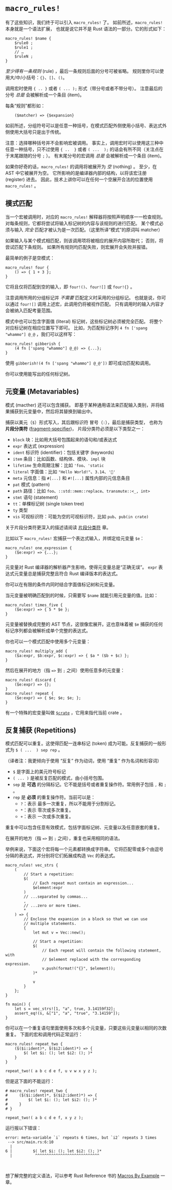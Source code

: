 # `macro_rules!`

有了这些知识，我们终于可以引入 `macro_rules!` 了。
如前所述，`macro_rules!` 本身就是一个语法扩展，
也就是说它并不是 Rust 语法的一部分。它的形式如下：

```rust,ignore
macro_rules! $name {
    $rule0 ;
    $rule1 ;
    // …
    $ruleN ;
}
```

*至少得有一条规则* (rule) ，最后一条规则后面的分号可被省略。
规则里你可以使用大/中/小括号：`{}`、`[]`、`()`。

调用宏时使用 `{ .. }` 或者 `( ... );` 形式（带分号或者不带分号）。
注意最后的分号 *总是* 会被解析成一个条目 (item)。

每条“规则”都形如：

```ignore
    ($matcher) => {$expansion}
```

如前所述，分组符号可以是任意一种括号，在模式匹配外侧使用小括号、表达式外侧使用大括号只是出于传统。

注意：选择哪种括号并不会影响宏被调用。
事实上，调用宏时可以使用这三种中任意一种括号，只不过使用 `{ ..  }` 或者 `( ...  );` 
的话会有所不同（关注点在于末尾跟随的分号 `;` ）。
有末尾分号的宏调用 *总是* 会被解析成一个条目 (item)。

如果你好奇的话，`macro_rules!` 的调用将被展开为  *空* (nothing) 。
至少，在 AST 中它被展开为空。
它所影响的是编译器内部的结构，以将该宏注册 (register) 进去。
因此，技术上讲你可以在任何一个空展开合法的位置使用 `macro_rules!` 。

## 模式匹配

当一个宏被调用时，对应的 `macro_rules!` 解释器将按照声明顺序一一检查规则。
对每条规则，它都将尝试将输入标记树的内容与该规则的进行匹配。
某个模式必须与输入 *完全* 匹配才被认为是一次匹配。（这里所译“模式”的原词叫 matcher）

如果输入与某个模式相匹配，则该调用项将被相应的展开内容所取代；
否则，将尝试匹配下条规则。
如果所有规则均匹配失败，则宏展开会失败并报错。

最简单的例子是空模式：

```rust,ignore
macro_rules! four {
    () => { 1 + 3 };
}
```

它将且仅将匹配到空的输入，即 `four!()`、`four![]` 或 `four!{}` 。

注意调用所用的分组标记并 *不需要* 匹配定义时采用的分组标记。
也就是说，你可以通过 `four![]` 调用上述宏，此调用仍将被视作匹配。
只有调用时的输入内容才会被纳入匹配考量范围。

模式中也可以包含字面值 (literal) 标记树，这些标记树必须被完全匹配。
将整个对应标记树在相应位置写下即可。
比如，为匹配标记序列 `4 fn ['spang "whammo"] @_@` ，我们可以这样写：

```rust,ignore
macro_rules! gibberish {
    (4 fn ['spang "whammo"] @_@) => {...};
}
```

使用 `gibberish!(4 fn ['spang "whammo"] @_@'])` 即可成功匹配和调用。

你可以使用能写出的任何标记树。

## 元变量 (Metavariables)

模式 (macther) 还可以包含捕获。
即基于某种通用语法来匹配输入类别，并将结果捕获到元变量中，然后将其替换到输出中。

捕获以美元（`$`）形式写入，其后跟标识符 冒号（`:`），最后是捕获类型，
也称为 **片段分类符** ([fragment-specifier](https://doc.rust-lang.org/nightly/reference/macros-by-example.html#metavariables))，
片段分类符必须是以下类型之一：

* `block` 块：比如用大括号包围起来的语句和/或表达式
* `expr` 表达式 (expression)
* `ident` 标识符 (identifier)：包括关键字 (keywords)
* `item` 条目：比如函数、结构体、模块、`impl` 块
* `lifetime` 生命周期注解：比如 `'foo`、`'static`
* `literal` 字面值：比如 `"Hello World!"`、`3.14`、`'🦀'`
* `meta` 元信息：指 `#[...]` 和 `#![...]` 属性内部的元信息条目
* `pat` 模式 (pattern)
* `path` 路径：比如 `foo`、`::std::mem::replace`、`transmute::<_, int>`
* `stmt` 语句 (statement)
* `tt`：单棵标记树 (single token tree)
* `ty` 类型
* `vis` 可视标识符：可能为空的可视标识符，比如 `pub`、`pub(in crate)`

关于片段分类符更深入的描述请阅读 [片段分类符](./minutiae/fragment-specifiers.md) 章。

比如以下 `macro_rules!` 宏捕获一个表达式输入，并绑定给元变量 `$e`：

```rust,ignore
macro_rules! one_expression {
    ($e:expr) => {...};
}
```

元变量对 Rust 编译器的解析器产生影响，使得元变量总是“正确无误”。
`expr` 表达式元变量总是捕获完整且符合 Rust 编译版本的表达式。

你可以在有限的条件内同时结合字面值标记树和元变量。

当元变量被明确匹配到的时候，只需要写 `$name` 就能引用元变量的值。比如：

```rust,ignore
macro_rules! times_five {
    ($e:expr) => { 5 * $e };
}
```

元变量被替换成完整的 AST 节点，这很像宏展开。这也意味着被 `$e` 捕获的任何标记序列都会被解析成单个完整的表达式。

你也可以一个模式匹配中使用多个元变量：

```rust,ignore
macro_rules! multiply_add {
    ($a:expr, $b:expr, $c:expr) => { $a * ($b + $c) };
}
```

然后在展开的地方（指 `=>` 到 `;` 之间）使用任意多的元变量：

```rust,ignore
macro_rules! discard {
    ($e:expr) => {};
}
macro_rules! repeat {
    ($e:expr) => { $e; $e; $e; };
}
```

有一个特殊的宏变量叫做 [`$crate`] ，它用来指代当前 crate 。

[`$crate`]:./minutiae/hygiene.html#crate

## 反复捕获 (Repetitions)

模式匹配可以重复。这使得匹配一连串标记 (token) 成为可能。反复捕获的一般形式为 `$ ( ...  ) sep rep` 。

（译者注：我更倾向于使用 “反复” 作为动词，使用 “重复“ 作为名词和形容词）

* `$` 是字面上的美元符号标记
* `( ... )` 是被反复匹配的模式，由小括号包围。
* `sep` 是 **可选** 的分隔标记。它不能是括号或者重复操作符。常用例子包括 `,` 和 `;` 。
* `rep` 是 **必须** 的重复操作符。当前可以是：
    * `?`：表示 最多一次重复，所以不能用于分割标记。
    * `*`：表示 零次或多次重复。
    * `+`：表示 一次或多次重复。

重复中可以包含任意有效模式，包括字面标记树、元变量以及任意嵌套的重复。

在展开的地方（指 `=>` 到 `;` 之间），重复也采用相同的语法。

举例来说，下面这个宏将每一个元素都转换成字符串。
它将匹配零或多个由逗号分隔的表达式，并分别将它们拓展成构造 `Vec` 的表达式。

```rust,editable
macro_rules! vec_strs {
    (
        // Start a repetition:
        $(
            // Each repeat must contain an expression...
            $element:expr
        )
        // ...separated by commas...
        ,
        // ...zero or more times.
        *
    ) => {
        // Enclose the expansion in a block so that we can use
        // multiple statements.
        {
            let mut v = Vec::new();

            // Start a repetition:
            $(
                // Each repeat will contain the following statement, with
                // $element replaced with the corresponding expression.
                v.push(format!("{}", $element));
            )*

            v
        }
    };
}

fn main() {
    let s = vec_strs![1, "a", true, 3.14159f32];
    assert_eq!(s, &["1", "a", "true", "3.14159"]);
}
```

你可以在一个重复语句里面使用多次和多个元变量，只要这些元变量以相同的次数重复。
下面的宏和调用代码正常运行：

```rust,editable
macro_rules! repeat_two {
    ($($i:ident)*, $($i2:ident)*) => {
        $( let $i: (); let $i2: (); )*
    }
}

repeat_two!( a b c d e f, u v w x y z );
```

但是这下面的不能运行：

```rust,editable
# macro_rules! repeat_two {
#     ($($i:ident)*, $($i2:ident)*) => {
#         $( let $i: (); let $i2: (); )*
#     }
# }

repeat_two!( a b c d e f, x y z );
```

运行报以下错误：

```
error: meta-variable `i` repeats 6 times, but `i2` repeats 3 times
 --> src/main.rs:6:10
  |
6 |         $( let $i: (); let $i2: (); )*
  |          ^^^^^^^^^^^^^^^^^^^^^^^^^^^^
```

&nbsp;

想了解完整的定义语法，可以参考 Rust Reference 书的
[Macros By Example](https://doc.rust-lang.org/reference/macros-by-example.html#macros-by-example)
一章。
